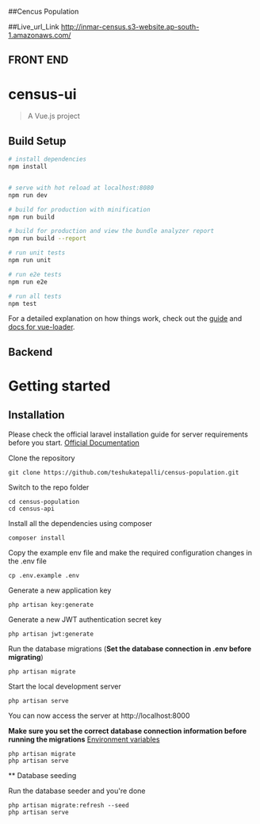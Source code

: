 ##Cencus Population

##Live_url_Link
http://inmar-census.s3-website.ap-south-1.amazonaws.com/

## FRONT END

# census-ui


> A Vue.js project

## Build Setup

``` bash
# install dependencies
npm install


# serve with hot reload at localhost:8080
npm run dev

# build for production with minification
npm run build

# build for production and view the bundle analyzer report
npm run build --report

# run unit tests
npm run unit

# run e2e tests
npm run e2e

# run all tests
npm test
```

For a detailed explanation on how things work, check out the [guide](http://vuejs-templates.github.io/webpack/) and [docs for vue-loader](http://vuejs.github.io/vue-loader).


## Backend

# Getting started

## Installation

Please check the official laravel installation guide for server requirements before you start. [Official Documentation](https://laravel.com/docs/5.5/installation#installation)


Clone the repository

    git clone https://github.com/teshukatepalli/census-population.git

Switch to the repo folder

    cd census-population
    cd census-api

Install all the dependencies using composer

    composer install

Copy the example env file and make the required configuration changes in the .env file

    cp .env.example .env

Generate a new application key

    php artisan key:generate

Generate a new JWT authentication secret key

    php artisan jwt:generate

Run the database migrations (**Set the database connection in .env before migrating**)

    php artisan migrate

Start the local development server

    php artisan serve

You can now access the server at http://localhost:8000

**Make sure you set the correct database connection information before running the migrations** [Environment variables](#environment-variables)

    php artisan migrate
    php artisan serve

** Database seeding

Run the database seeder and you're done


    php artisan migrate:refresh --seed
    php artisan serve